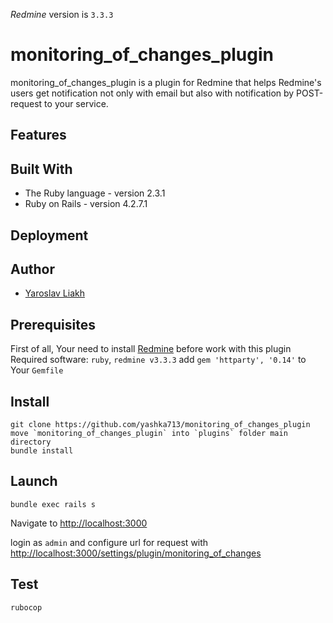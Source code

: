 *Redmine* version is `3.3.3`

# monitoring_of_changes_plugin

monitoring_of_changes_plugin is a plugin for Redmine that helps Redmine's users get notification not only with email but also with notification by POST-request to your service.

## Features

## Built With

* The Ruby language - version 2.3.1
* Ruby on Rails - version 4.2.7.1 

## Deployment

## Author

* [Yaroslav Liakh](https://github.com/yashka713)

Prerequisites
-------------
First of all, Your need to install [Redmine](http://www.redmine.org/projects/redmine/wiki/HowTos) before work with this plugin
Required software: `ruby`, `redmine v3.3.3` add `gem 'httparty', '0.14'` to Your `Gemfile`

Install
-----------------
```
git clone https://github.com/yashka713/monitoring_of_changes_plugin
move `monitoring_of_changes_plugin` into `plugins` folder main directory
bundle install
```

Launch
------------
```
bundle exec rails s
```
Navigate to [http://localhost:3000](http://localhost:3000)

login as `admin` and configure url for request with [http://localhost:3000/settings/plugin/monitoring_of_changes](http://localhost:3000/settings/plugin/monitoring_of_changes)

Test
-------------
`rubocop`
